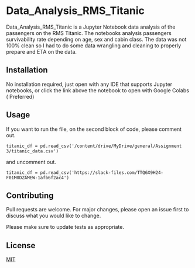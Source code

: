 # Data_Analysis_RMS_Titanic

Data_Analysis_RMS_Titanic is a Jupyter Notebook data analysis of the passengers on the RMS Titanic. The notebooks analysis passengers survivability rate depending on age, sex and cabin class. The data was not 100% clean so I had to do some data wrangling and cleaning to properly prepare and ETA on the data.

## Installation

No installation required, just open with any IDE that supports Jupyter notebooks, or click the link above the notebook to open with Google Colabs ( Preferred)


## Usage
If you want to run the file, on the second block of code, please comment out.

```titanic_df = pd.read_csv('/content/drive/MyDrive/general/Assignment 3/titanic_data.csv')```

and uncomment out.

```titanic_df = pd.read_csv('https://slack-files.com/TTQ6X9H24-F01M0DZAMEW-1afb6f2ac4')```

## Contributing
Pull requests are welcome. For major changes, please open an issue first to discuss what you would like to change.

Please make sure to update tests as appropriate.

## License
[MIT](https://choosealicense.com/licenses/mit/)
